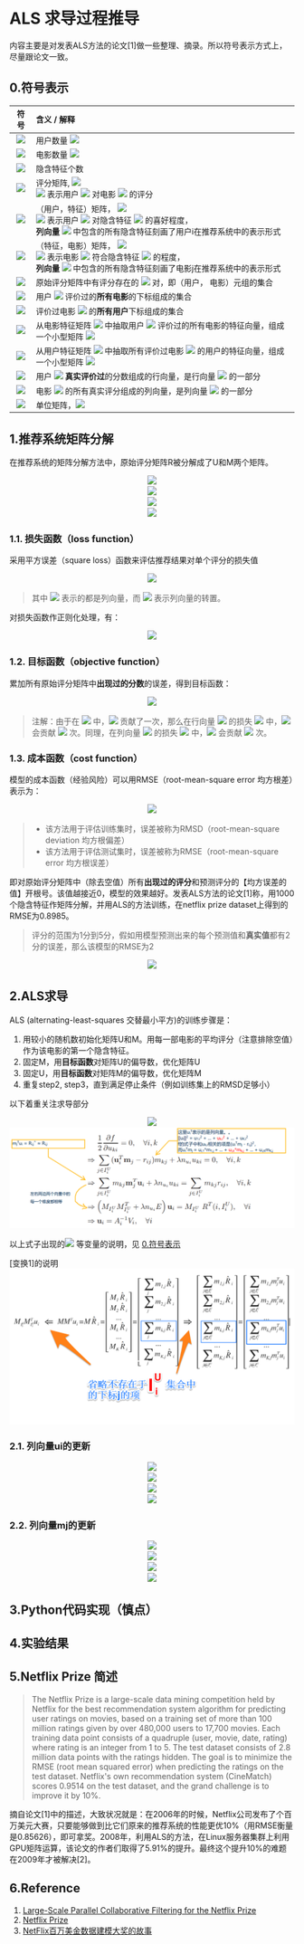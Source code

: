 # ALS 求导过程推导
内容主要是对发表ALS方法的论文[1]做一些整理、摘录。所以符号表示方式上，尽量跟论文一致。


## 0.符号表示

|          符号           |           含义 / 解释          |
|     :-----------:      |         :-------------         |
| <img src="http://latex.codecogs.com/gif.latex?n_{u}"> | 用户数量 <img src="http://latex.codecogs.com/gif.latex?n_{users}"> | 
| <img src="http://latex.codecogs.com/gif.latex?n_{m}"> | 电影数量 <img src="http://latex.codecogs.com/gif.latex?n_{items}"> |
| <img src="http://latex.codecogs.com/gif.latex?K"> | 隐含特征个数 |
| <img src="http://latex.codecogs.com/gif.latex?R"> | 评分矩阵, <img src="http://latex.codecogs.com/gif.latex?R\in\mathbb{R}^{n_{u}\times%20n_m}"> <br/> <img src="http://latex.codecogs.com/gif.latex?R_{i,j}"> 表示用户 <img src="http://latex.codecogs.com/gif.latex?i"> 对电影 <img src="http://latex.codecogs.com/gif.latex?j"> 的评分 |
| <img src="http://latex.codecogs.com/gif.latex?U"> | （用户，特征）矩阵， <img src="http://latex.codecogs.com/gif.latex?U\in\mathbb{R}^{K\times%20n_{u}}"> <br/> <img src="http://latex.codecogs.com/gif.latex?U_{i,k}"> 表示用户 <img src="http://latex.codecogs.com/gif.latex?i">  对隐含特征 <img src="http://latex.codecogs.com/gif.latex?k"> 的喜好程度，<br/>**列向量** <img src="http://latex.codecogs.com/gif.latex?u_{i}"> 中包含的所有隐含特征刻画了用户i在推荐系统中的表示形式 |
| <img src="http://latex.codecogs.com/gif.latex?M"> | （特征，电影）矩阵， <img src="http://latex.codecogs.com/gif.latex?M\in\mathbb{R}^{K\times%20n_m}"> <br/> <img src="http://latex.codecogs.com/gif.latex?M_{k,j}"> 表示电影 <img src="http://latex.codecogs.com/gif.latex?j"> 符合隐含特征 <img src="http://latex.codecogs.com/gif.latex?k"> 的程度，<br/>**列向量** <img src="http://latex.codecogs.com/gif.latex?m_{j}"> 中包含的所有隐含特征刻画了电影j在推荐系统中的表示形式 |
| <img src="http://latex.codecogs.com/gif.latex?I"> | 原始评分矩阵中有评分存在的 <img src="http://latex.codecogs.com/gif.latex?\left(i,j\right)"> 对，即（用户， 电影）元组的集合 |
| <img src="http://latex.codecogs.com/gif.latex?I_i^U"> | 用户 <img src="http://latex.codecogs.com/gif.latex?i"> 评价过的**所有电影**的下标组成的集合 |
| <img src="http://latex.codecogs.com/gif.latex?I_j^M"> | 评价过电影 <img src="http://latex.codecogs.com/gif.latex?j"> 的**所有用户**下标组成的集合 |
| <img src="http://latex.codecogs.com/gif.latex?M_{I_i^U}" > | 从电影特征矩阵 <img src="http://latex.codecogs.com/gif.latex?M"> 中抽取用户 <img src="http://latex.codecogs.com/gif.latex?i"> 评价过的所有电影的特征向量，组成一个小型矩阵 <img src="http://latex.codecogs.com/gif.latex?M_{I_i^U}" > |
| <img src="http://latex.codecogs.com/gif.latex?U_{I_i^M}"> | 从用户特征矩阵 <img src="http://latex.codecogs.com/gif.latex?U"> 中抽取所有评价过电影 <img src="http://latex.codecogs.com/gif.latex?j"> 的用户的特征向量，组成一个小型矩阵 <img src="http://latex.codecogs.com/gif.latex?U_{I_i^M}" > |                             
| <img src="http://latex.codecogs.com/gif.latex?R^T\left(i,I_i^U\right)"> | 用户 <img src="http://latex.codecogs.com/gif.latex?i"> **真实评价过**的分数组成的行向量，是行向量 <img src="http://latex.codecogs.com/gif.latex?R_i"> 的一部分 |
| <img src="http://latex.codecogs.com/gif.latex?R\left(I_i^M,j\right)"> | 电影 <img src="http://latex.codecogs.com/gif.latex?j"> 的所有真实评分组成的列向量，是列向量 <img src="http://latex.codecogs.com/gif.latex?\mathbf{r}_j"> 的一部分 |  
| <img src="http://latex.codecogs.com/gif.latex?E"> | 单位矩阵，<img src="http://latex.codecogs.com/gif.latex?E\in%20\mathbb{R}^{K\times%20K}">   |

## 1.推荐系统矩阵分解

在推荐系统的矩阵分解方法中，原始评分矩阵R被分解成了U和M两个矩阵。

<div class="eq" align="center">
    <img src="http://latex.codecogs.com/gif.latex?R=U^T\times%20M">
</div>

<div class="eq" align="center">
    <img src="http://latex.codecogs.com/gif.latex?R\in\mathbb{R}^{n_{u}\times%20n_m}">
</div>

<div class="eq" align="center">
    <img src="http://latex.codecogs.com/gif.latex?U\in\mathbb{R}^{K\times%20n_{u}}">
</div>

<div class="eq" align="center">
    <img src="http://latex.codecogs.com/gif.latex?M\in\mathbb{R}^{K\times%20n_m}">
</div>


<!--
### 模型的评估和优化
-->

### 1.1. 损失函数（loss function）

采用平方误差（square loss）函数来评估推荐结果对单个评分的损失值

<div class="eq" align="center">
    <img src="http://latex.codecogs.com/gif.latex?e_{i,j}=\left(R_{i,j}-\hat{R_{i,j}}\right)^2=\left(R_{i,j}-\sum_{k=1}^{K}{U_{k,i}M_{k,j}}\right)^2">
</div>

>其中 <img src="http://latex.codecogs.com/gif.latex?\mathbf{u}_i, \mathbf{m}_k"> 表示的都是列向量，而 <img src="http://latex.codecogs.com/gif.latex?\mathbf{u}_i^T">
表示列向量的转置。

对损失函数作正则化处理，有：

<div class="eq" align="center">
    <img src="http://latex.codecogs.com/gif.latex?\begin{align*}e_{i,j}&=\left(R_{i,j}-\sum_{k=1}^{K}{U_{k,i}M_{k,j}}\right)^2+\lambda\sum_{k=1}^{K}{\left(U_{k,i}^2+M_{k,j}^2\right)}\\&=\left(R_{i,j}-\mathbf{u}_i^T\mathbf{m}_j\right)^2+\lambda\left(\left|\mathbf{u}_i\right|^2+\left|\mathbf{m}_{k}\right|^2\right)\end{align*}">
</div>

### 1.2. 目标函数（objective function）

累加所有原始评分矩阵中**出现过的分数**的误差，得到目标函数：

<div class="eq" align="center">
    <img src="http://latex.codecogs.com/gif.latex?\begin{align*}f\left(U,M\right)&=\sum_{\left(i,j\right)\in%20I}e_{i,j}\\&=\sum_{\left(i,j\right)\in%20I}\left(R_{i,j}-\mathbf{u}_i^T\mathbf{m}_j\right)^2+\lambda\left(\sum_{i}n_{u_i}\left|\mathbf{u}_i\right|^2+\sum_{j}n_{m_j}\left|\mathbf{m}_{k}\right|^2\right)\end{align*}">
</div>

>注解：由于在 <img src="http://latex.codecogs.com/gif.latex?e_{i,j}"> 中，<img src="http://latex.codecogs.com/gif.latex?\left|\mathbf{u}_i\right|^2"> 贡献了一次，那么在行向量 <img src="http://latex.codecogs.com/gif.latex?\mathbf{r}_{i}"> 的损失 <img src="http://latex.codecogs.com/gif.latex?e_{i}^T"> 中，<img src="http://latex.codecogs.com/gif.latex?\left|\mathbf{u}_i\right|^2"> 会贡献 <img src="http://latex.codecogs.com/gif.latex?n_{u_i}"> 次。同理，在列向量 <img src="http://latex.codecogs.com/gif.latex?\mathbf{r}_{j}"> 的损失 <img src="http://latex.codecogs.com/gif.latex?e_{j}"> 中，<img src="http://latex.codecogs.com/gif.latex?\left|\mathbf{m}_j\right|^2"> 会贡献 <img src="http://latex.codecogs.com/gif.latex?n_{m_j}"> 次。

### 1.3. 成本函数（cost function）

模型的成本函数（经验风险）可以用RMSE（root-mean-square error 均方根差）表示为：

<div class="eq" align="center">
    <img src="http://latex.codecogs.com/gif.latex?\begin{align*}RMSE\left(U,M\right)&=\sqrt{\frac{\sum_{\left(i,j\right)\in%20I}e_{i,j}}{\left|I\right|}}=\sqrt{\frac{\sum_{\left(i,j\right)\in%20I}\left(R_{i,j}-\mathbf{u}_i^T\mathbf{m}_j\right)^2}{\left|I\right|}}\end{align*}">
</div>

>* 该方法用于评估训练集时，误差被称为RMSD（root-mean-square deviation 均方根偏差）
>* 该方法用于评估测试集时，误差被称为RMSE（root-mean-square error 均方根误差）

即对原始评分矩阵中（除去空值）所有**出现过的评分**和预测评分的【均方误差的值】开根号。该值越接近0，模型的效果越好。发表ALS方法的论文[1]称，用1000个隐含特征作矩阵分解，并用ALS的方法训练，在netflix prize dataset上得到的RMSE为0.8985。

>评分的范围为1分到5分，假如用模型预测出来的每个预测值和**真实值**都有2分的误差，那么该模型的RMSE为2
>
<div class="eq" align="center">
    <img src="http://latex.codecogs.com/gif.latex?RMSE\left(U,M\right)=\sqrt{\frac{1}{\left|I\right|}\sum_{\left(i,j\right)\in%20I}2^2}=\sqrt{\frac{4}{\left|I\right|}\sum_{\left(i,j\right)\in%20I}1}=2">
</div>


## 2.ALS求导
ALS (alternating-least-squares 交替最小平方)的训练步骤是： 
1.  用较小的随机数初始化矩阵U和M。用每一部电影的平均评分（注意排除空值）作为该电影的第一个隐含特征。
2. 固定M，用**目标函数**对矩阵U的偏导数，优化矩阵U
3. 固定U，用**目标函数**对矩阵M的偏导数，优化矩阵M
4. 重复step2, step3，直到满足停止条件（例如训练集上的RMSD足够小）

以下着重关注求导部分

<div class="eq" align="center">
    <img src="http://latex.codecogs.com/gif.latex?f\left(U,M\right)=\sum_{\left(i,j\right)\in%20I}\left(R_{i,j}-\mathbf{u}_i^T\mathbf{m}_j\right)^2+\lambda\left(\sum_{i}n_{u_i}\left|\mathbf{u}_i\right|^2+\sum_{j}n_{m_j}\left|\mathbf{m}_{k}\right|^2\right)">
</div>

<img src="img/ui_derivation.png">

以上式子出现的<img src="http://latex.codecogs.com/gif.latex?M_{I_i^U}, R^T\left(i,I_i^U\right), E"> 等变量的说明，见 [0.符号表示](#0符号表示)

[变换1]的说明
<img src="img/eq1.png">

<!--
<div class="eq" align="center">
    <img src="http://latex.codecogs.com/gif.latex?MM^Tu_i=M\hat{R}_i=\begin{bmatrix}M_1\hat{R}_i\\M_2\hat{R}_i\\...\\M_k\hat{R}_i\\...\\M_K\hat{R}_i\end{bmatrix}\quad\Rightarrow\quad\begin{bmatrix}\sum_{j\in%20I_i^U}m_{1,j}\hat{R}_i\\\sum_{j\in%20I_i^U}m_{2,j}\hat{R}_i\\...\\\sum_{j\in%20I_i^U}m_{k,j}\hat{R}_i\\...\\\sum_{j\in%20I_i^U}m_{K,j}\hat{R}_i\end{bmatrix}=\begin{bmatrix}\sum_{j\in%20I_i^U}m_{1,j}m_j^Tu_i\\\sum_{j\in%20I_i^U}m_{2,j}m_j^Tu_i\\...\\\sum_{j\in%20I_i^U}m_{k,j}m_j^Tu_i\\...\\\sum_{j\in%20I_i^U}m_{K,j}m_j^Tu_i\end{bmatrix}">
</div>
-->

### 2.1. 列向量ui的更新

<div class="eq" align="center">
    <img src="http://latex.codecogs.com/gif.latex?\mathbf{u}_i=A_i^{-1}V_i">
</div>

<div class="eq" align="center">
    <img src="http://latex.codecogs.com/gif.latex?A_i=M_{I_i^U}M_{I_i^U}^T+\lambda%20n_{u_i}E">
</div>

<div class="eq" align="center">
    <img src="http://latex.codecogs.com/gif.latex?V_i=M_{I_i^U}R^T\left(i,I_i^U\right)">
</div>

<div class="eq" align="center">
    <img src="http://latex.codecogs.com/gif.latex?E\in%20\mathbb{R}^{K\times%20K}">
</div>


### 2.2. 列向量mj的更新

<div class="eq" align="center">
    <img src="http://latex.codecogs.com/gif.latex?\mathbf{m}_j=A_j^{-1}V_j">
</div>

<div class="eq" align="center">
    <img src="http://latex.codecogs.com/gif.latex?A_j=U_{I_i^M}U_{I_i^M}^T+\lambda%20n_{m_j}E">
</div>

<div class="eq" align="center">
    <img src="http://latex.codecogs.com/gif.latex?V_j=U_{I_i^M}R^T\left(I_i^M,j\right)">
</div>

<div class="eq" align="center">
    <img src="http://latex.codecogs.com/gif.latex?E\in%20\mathbb{R}^{K\times%20K}">
</div>

## 3.Python代码实现（慎点）



## 4.实验结果



## 5.Netflix Prize 简述

>The Netflix Prize is a large-scale data mining competition held by Netflix
for the best recommendation system algorithm for predicting user ratings on
movies, based on a training set of more than 100 million ratings given by over
480,000 users to 17,700 movies. Each training data point consists of a quadruple
(user, movie, date, rating) where rating is an integer from 1 to 5. The test
dataset consists of 2.8 million data points with the ratings hidden. The goal is
to minimize the RMSE (root mean squared error) when predicting the ratings
on the test dataset. Netflix's own recommendation system (CineMatch) scores
0.9514 on the test dataset, and the grand challenge is to improve it by 10%.

摘自论文[1]中的描述，大致状况就是：在2006年的时候，Netflix公司发布了个百万美元大赛，只要能够做到比它们原来的推荐系统的性能更优10%（用RMSE衡量是0.85626），即可拿奖。2008年，利用ALS的方法，在Linux服务器集群上利用GPU矩阵运算，该论文的作者们取得了5.91%的提升。最终这个提升10%的难题在2009年才被解决[2]。

## 6.Reference
1. [Large-Scale Parallel Collaborative Filtering for the Netflix Prize](https://scholar.google.com/scholar?hl=en&as_sdt=0%2C5&q=Large-Scale+Parallel+Collaborative+Filtering+for+the+Netflix+Prize&btnG=) 
2. [Netflix Prize](https://www.netflixprize.com/)
3. [NetFlix百万美金数据建模大奖的故事](https://mp.weixin.qq.com/s?src=3&timestamp=1543407206&ver=1&signature=ZFCFiBH6wqYd0X*s6hU3mhvmyiVrrVpOK5sbGgAku7JjMq0430qfHiDGUdacIO8bYlHLakerpzZMUPNMUIjyW2I06v6V359eUCIldOySPvOBELOwEygw9b1ZEmZDRVWJE8sqDTYYNmV1aWmwy0UZVw==)


